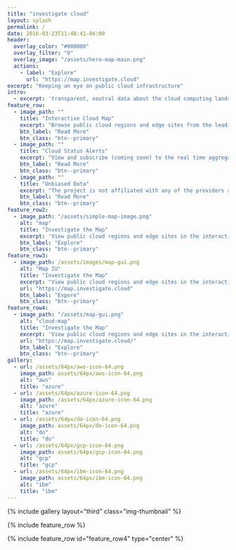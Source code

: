 ```yaml
---
title: "investigate cloud"
layout: splash
permalink: /
date: 2016-03-23T11:48:41-04:00
header:
  overlay_color: "#000000"
  overlay_filter: "0"
  overlay_image: "/assets/hero-map-main.png"
  actions:
    - label: "Explore"
      url: "https://map.investigate.cloud"
excerpt: "Keeping an eye on public cloud infrastructure"
intro: 
  - excerpt: 'transparent, neutral data about the cloud computing landscape'
feature_row:
  - image_path: ""
    title: "Interactive Cloud Map"
    excerpt: "Browse public cloud regions and edge sites from the leading cloud infrastructure providers around the world."
    btn_label: "Read More"
    btn_class: "btn--primary" 
  - image_path: ""
    title: "Cloud Status Alerts"
    excerpt: "View and subscribe (coming soon) to the real time aggregated feed of public cloud status alerts and updates."
    btn_label: "Read More"
    btn_class: "btn--primary"
  - image_path: ""
    title: "Unbiased Data"
    excerpt: "The project is not affiliated with any of the providers and will never accept any compensation in return for improving data"
    btn_label: "Read More"
    btn_class: "btn--primary"
feature_row2:
  - image_path: "/assets/simple-map-image.png"
    alt: "map"
    title: "Investigate the Map"
    excerpt: 'View public cloud regions and edge sites in the interactive map'
    btn_label: "Explore"
    btn_class: "btn--primary"
feature_row3:
  - image_path: /assets/images/map-gui.png
    alt: "Map IU"
    title: "Investigate the Map"
    excerpt: "View public cloud regions and edge sites in the interactive map"
    url: "https://map.investigate.cloud"
    btn_label: "Expore"
    btn_class: "btn--primary"
feature_row4:
  - image_path: "/assets/map-gui.png"
    alt: "cloud-map"
    title: "Investigate the Map"
    excerpt: 'View public cloud regions and edge sites in the interactive map'
    url: "https://map.investigate.cloud/"
    btn_label: "Explore"
    btn_class: "btn--primary"
gallery:
  - url: /assets/64px/aws-icon-64.png
    image_path: assets/64px/aws-icon-64.png
    alt: "aws"
    title: "azure"
  - url: /assets/64px/azure-icon-64.png
    image_path: /assets/64px/azure-icon-64.png
    alt: "azure"
    title: "azure"
  - url: /assets/64px/do-icon-64.png
    image_path: assets/64px/do-icon-64.png
    alt: "do"
    title: "do"
  - url: /assets/64px/gcp-icon-64.png
    image_path: assets/64px/gcp-icon-64.png
    alt: "gcp"
    title: "gcp"    
  - url: /assets/64px/ibm-icon-64.png
    image_path: assets/64px/ibm-icon-64.png
    alt: "ibm"
    title: "ibm"        
---
```

{% include gallery layout="third" class="img-thumbnail" %}

{% include feature_row %}

{% include feature_row id="feature_row4" type="center" %}

